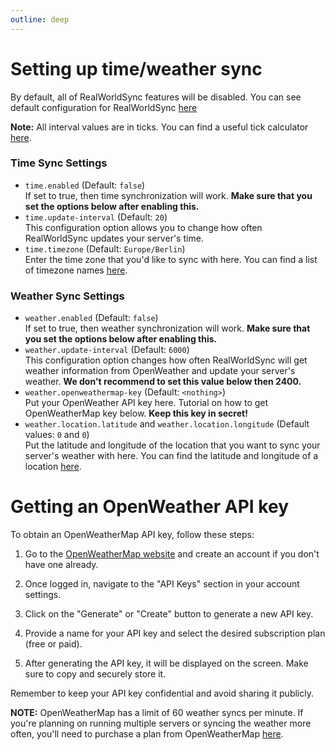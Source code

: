 ```yaml
---
outline: deep
---
```


# Setting up time/weather sync
By default, all of RealWorldSync features will be disabled. You can see default configuration for RealWorldSync [here](/realworldsync/docs/config-files)

**Note:** All interval values are in ticks. You can find a useful tick calculator [here](https://mapmaking.fr/tick/).

### Time Sync Settings
- `time.enabled` (Default: `false`)  
If set to true, then time synchronization will work. **Make sure that you set the options below after enabling this.**
- `time.update-interval` (Default: `20`)  
This configuration option allows you to change how often RealWorldSync updates your server's time.
- `time.timezone` (Default: `Europe/Berlin`)  
Enter the time zone that you'd like to sync with here. You can find a list of timezone names [here](https://en.wikipedia.org/wiki/List_of_tz_database_time_zones#List).

### Weather Sync Settings
- `weather.enabled` (Default: `false`)  
If set to true, then weather synchronization will work. **Make sure that you set the options below after enabling this.**
- `weather.update-interval` (Default: `6000`)  
This configuration option changes how often RealWorldSync will get weather information from OpenWeather and update your server's weather. **We don't recommend to set this value below then 2400.**
- `weather.openweathermap-key` (Default: `<nothing>`)  
Put your OpenWeather API key here. Tutorial on how to get OpenWeatherMap key below. **Keep this key in secret!**
- `weather.location.latitude` and `weather.location.longitude` (Default values: `0` and `0`)  
Put the latitude and longitude of the location that you want to sync your server's weather with here. You can find the latitude and longitude of a location [here](https://www.latlong.net).

# Getting an OpenWeather API key
To obtain an OpenWeatherMap API key, follow these steps:

1. Go to the [OpenWeatherMap website](https://openweathermap.org) and create an account if you don't have one already.

2. Once logged in, navigate to the "API Keys" section in your account settings.

3. Click on the "Generate" or "Create" button to generate a new API key.

4. Provide a name for your API key and select the desired subscription plan (free or paid).

5. After generating the API key, it will be displayed on the screen. Make sure to copy and securely store it.

Remember to keep your API key confidential and avoid sharing it publicly.

**NOTE:** OpenWeatherMap has a limit of 60 weather syncs per minute. If you're planning on running multiple servers or syncing the weather more often, you'll need to purchase a plan from OpenWeatherMap [here](https://home.openweathermap.org/subscriptions).